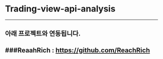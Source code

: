# Trading-view-api-analysis
----------
## 아래 프로젝트와 연동됩니다.
###ReaahRich : https://github.com/ReachRich
----------

